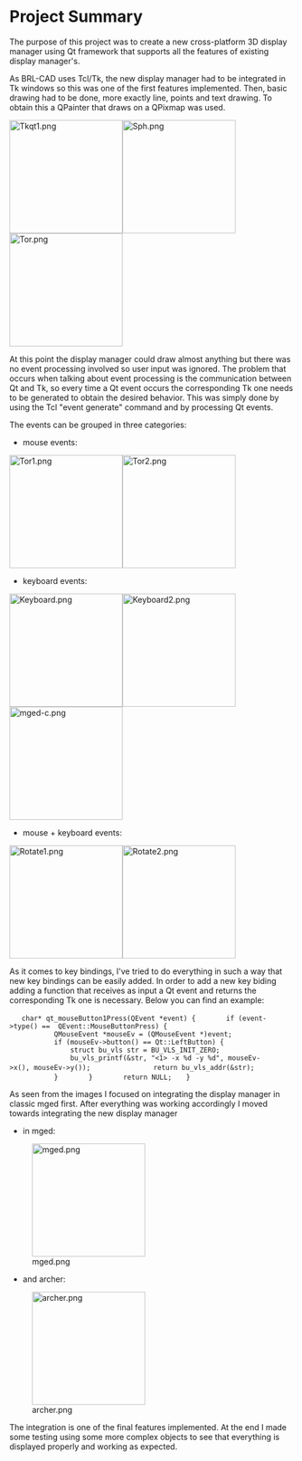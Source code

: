 # Project Summary

The purpose of this project was to create a new cross-platform 3D
display manager using Qt framework that supports all the features of
existing display manager's.

As BRL-CAD uses Tcl/Tk, the new display manager had to be integrated in
Tk windows so this was one of the first features implemented. Then,
basic drawing had to be done, more exactly line, points and text
drawing. To obtain this a QPainter that draws on a QPixmap was used.

<img src="Tkqt1.png" title="fig:Tkqt1.png" width="200" alt="Tkqt1.png" /><img src="Sph.png" title="fig:Sph.png" width="200" alt="Sph.png" /><img src="Tor.png" title="fig:Tor.png" width="200" alt="Tor.png" />

At this point the display manager could draw almost anything but there
was no event processing involved so user input was ignored. The problem
that occurs when talking about event processing is the communication
between Qt and Tk, so every time a Qt event occurs the corresponding Tk
one needs to be generated to obtain the desired behavior. This was
simply done by using the Tcl "event generate" command and by processing
Qt events.

The events can be grouped in three categories:

-   mouse events:

<img src="Tor1.png" title="fig:Tor1.png" width="200" alt="Tor1.png" /><img src="Tor2.png" title="fig:Tor2.png" width="200" alt="Tor2.png" />

-   keyboard events:

<img src="Keyboard.png" title="fig:Keyboard.png" width="200" alt="Keyboard.png" /><img src="Keyboard2.png" title="fig:Keyboard2.png" width="200" alt="Keyboard2.png" /><img src="mged-c.png" title="fig:mged-c.png" width="200" alt="mged-c.png" />

-   mouse + keyboard events:

<img src="Rotate1.png" title="fig:Rotate1.png" width="200" alt="Rotate1.png" /><img src="Rotate2.png" title="fig:Rotate2.png" width="200" alt="Rotate2.png" />

As it comes to key bindings, I've tried to do everything in such a way
that new key bindings can be easily added. In order to add a new key
biding adding a function that receives as input a Qt event and returns
the corresponding Tk one is necessary. Below you can find an example:

`   char* qt_mouseButton1Press(QEvent *event) {`
`       if (event->type() ==  QEvent::MouseButtonPress) {`
`           QMouseEvent *mouseEv = (QMouseEvent *)event;`
`           if (mouseEv->button() == Qt::LeftButton) {`
`               struct bu_vls str = BU_VLS_INIT_ZERO;`
`               bu_vls_printf(&str, "<1> -x %d -y %d", mouseEv->x(), mouseEv->y());`
`               return bu_vls_addr(&str);`
`           }`
`       }`
`       return NULL;`
`   }`

As seen from the images I focused on integrating the display manager in
classic mged first. After everything was working accordingly I moved
towards integrating the new display manager

-   in mged:

<figure>
<img src="mged.png" title="mged.png" width="200" alt="mged.png" /><figcaption aria-hidden="true">mged.png</figcaption>
</figure>

-   and archer:

<figure>
<img src="archer.png" title="archer.png" width="200" alt="archer.png" /><figcaption aria-hidden="true">archer.png</figcaption>
</figure>

The integration is one of the final features implemented. At the end I
made some testing using some more complex objects to see that everything
is displayed properly and working as expected.